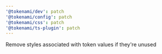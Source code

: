 ```yaml
---
'@tokenami/dev': patch
'@tokenami/config': patch
'@tokenami/css': patch
'@tokenami/ts-plugin': patch
---
```


Remove styles associated with token values if they're unused
